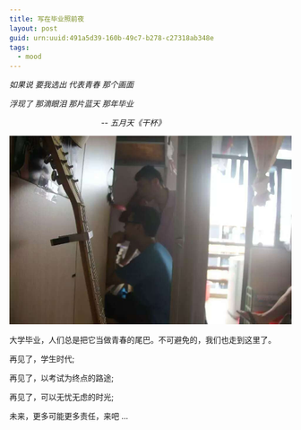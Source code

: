 ```yaml
---
title: 写在毕业照前夜
layout: post
guid: urn:uuid:491a5d39-160b-49c7-b278-c27318ab348e
tags:
  - mood
---
```


_如果说 要我选出 代表青春 那个画面_

_浮现了 那滴眼泪 那片蓝天 那年毕业_

&emsp; &emsp;&emsp; &emsp;&emsp; &emsp;&emsp; &emsp;&emsp; &emsp; --  _五月天《干杯》_
 
![](/media/files/2015/05/15/gdut-724.jpg)

大学毕业，人们总是把它当做青春的尾巴。不可避免的，我们也走到这里了。

再见了，学生时代;

再见了，以考试为终点的路途;

再见了，可以无忧无虑的时光;

未来，更多可能更多责任，来吧 ...



